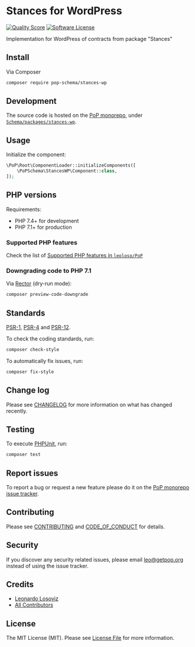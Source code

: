# Stances for WordPress

<!-- [![Build Status][ico-travis]][link-travis] -->
[![Quality Score][ico-code-quality]][link-code-quality]
[![Software License][ico-license]](LICENSE.md)

<!--
[![Latest Version on Packagist][ico-version]][link-packagist]
[![Coverage Status][ico-scrutinizer]][link-scrutinizer]
[![Total Downloads][ico-downloads]][link-downloads]
-->

Implementation for WordPress of contracts from package "Stances"

## Install

Via Composer

``` bash
composer require pop-schema/stances-wp
```

## Development

The source code is hosted on the [PoP monorepo](https://github.com/leoloso/PoP), under [`Schema/packages/stances-wp`](https://github.com/leoloso/PoP/tree/master/layers/Schema/packages/stances-wp).

## Usage

Initialize the component:

``` php
\PoP\Root\ComponentLoader::initializeComponents([
    \PoPSchema\StancesWP\Component::class,
]);
```

## PHP versions

Requirements:

- PHP 7.4+ for development
- PHP 7.1+ for production

### Supported PHP features

Check the list of [Supported PHP features in `leoloso/PoP`](https://github.com/leoloso/PoP/#supported-php-features)

### Downgrading code to PHP 7.1

Via [Rector](https://github.com/rectorphp/rector) (dry-run mode):

```bash
composer preview-code-downgrade
```

## Standards

[PSR-1](https://www.php-fig.org/psr/psr-1), [PSR-4](https://www.php-fig.org/psr/psr-4) and [PSR-12](https://www.php-fig.org/psr/psr-12).

To check the coding standards, run:

``` bash
composer check-style
```

To automatically fix issues, run:

``` bash
composer fix-style
```

## Change log

Please see [CHANGELOG](CHANGELOG.md) for more information on what has changed recently.

## Testing

To execute [PHPUnit](https://phpunit.de/), run:

``` bash
composer test
```

## Report issues

To report a bug or request a new feature please do it on the [PoP monorepo issue tracker](https://github.com/leoloso/PoP/issues).

## Contributing

Please see [CONTRIBUTING](CONTRIBUTING.md) and [CODE_OF_CONDUCT](CODE_OF_CONDUCT.md) for details.

## Security

If you discover any security related issues, please email leo@getpop.org instead of using the issue tracker.

## Credits

- [Leonardo Losoviz][link-author]
- [All Contributors][link-contributors]

## License

The MIT License (MIT). Please see [License File](LICENSE.md) for more information.

[ico-version]: https://img.shields.io/packagist/v/pop-schema/stances-wp.svg?style=flat-square
[ico-license]: https://img.shields.io/badge/license-MIT-brightgreen.svg?style=flat-square
[ico-travis]: https://img.shields.io/travis/pop-schema/stances-wp/master.svg?style=flat-square
[ico-scrutinizer]: https://img.shields.io/scrutinizer/coverage/g/pop-schema/stances-wp.svg?style=flat-square
[ico-code-quality]: https://img.shields.io/scrutinizer/g/pop-schema/stances-wp.svg?style=flat-square
[ico-downloads]: https://img.shields.io/packagist/dt/pop-schema/stances-wp.svg?style=flat-square

[link-packagist]: https://packagist.org/packages/pop-schema/stances-wp
[link-travis]: https://travis-ci.org/pop-schema/stances-wp
[link-scrutinizer]: https://scrutinizer-ci.com/g/pop-schema/stances-wp/code-structure
[link-code-quality]: https://scrutinizer-ci.com/g/pop-schema/stances-wp
[link-downloads]: https://packagist.org/packages/pop-schema/stances-wp
[link-author]: https://github.com/leoloso
[link-contributors]: ../../../../../../contributors

